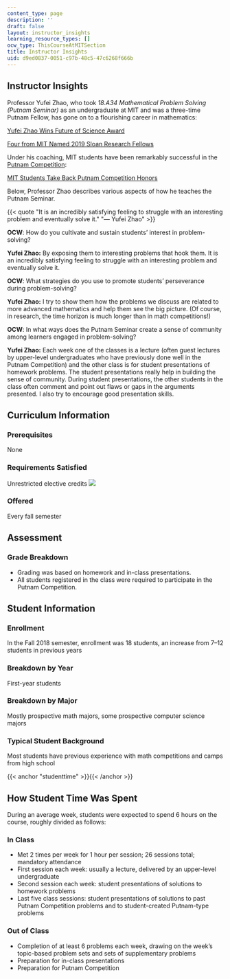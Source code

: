```yaml
---
content_type: page
description: ''
draft: false
layout: instructor_insights
learning_resource_types: []
ocw_type: ThisCourseAtMITSection
title: Instructor Insights
uid: d9ed0837-0051-c97b-48c5-47c6268f666b
---
```

## Instructor Insights

Professor Yufei Zhao, who took _18.A34 Mathematical Problem Solving (Putnam Seminar)_ as an undergraduate at MIT and was a three-time Putnam Fellow, has gone on to a flourishing career in mathematics:

[Yufei Zhao Wins Future of Science Award](http://news.mit.edu/2018/yufei-zhao-wins-future-science-award-0709)

[Four from MIT Named 2019 Sloan Research Fellows](http://news.mit.edu/2019/four-from-mit-named-sloan-research-fellows-0221)

Under his coaching, MIT students have been remarkably successful in the [Putnam Competition](http://math.scu.edu/putnam/):

[MIT Students Take Back Putnam Competition Honors](http://news.mit.edu/2018/mit-students-take-back-putnam-top-honors-0222)

Below, Professor Zhao describes various aspects of how he teaches the Putnam Seminar.

{{< quote "It is an incredibly satisfying feeling to struggle with an interesting problem and eventually solve it." "— Yufei Zhao" >}}

**OCW**: How do you cultivate and sustain students’ interest in problem-solving?

**Yufei Zhao:** By exposing them to interesting problems that hook them. It is an incredibly satisfying feeling to struggle with an interesting problem and eventually solve it.

**OCW**: What strategies do you use to promote students’ perseverance during problem-solving?

**Yufei Zhao:** I try to show them how the problems we discuss are related to more advanced mathematics and help them see the big picture. (Of course, in research, the time horizon is much longer than in math competitions!)

**OCW**: In what ways does the Putnam Seminar create a sense of community among learners engaged in problem-solving?

**Yufei Zhao:** Each week one of the classes is a lecture (often guest lectures by upper-level undergraduates who have previously done well in the Putnam Competition) and the other class is for student presentations of homework problems. The student presentations really help in building the sense of community. During student presentations, the other students in the class often comment and point out flaws or gaps in the arguments presented. I also try to encourage good presentation skills.

## Curriculum Information

### Prerequisites

None

### Requirements Satisfied

Unrestricted elective credits ![](/images/educator/icon-question-unrestrict.png)

### Offered

Every fall semester

## Assessment

### Grade Breakdown

- Grading was based on homework and in-class presentations.
- All students registered in the class were required to participate in the Putnam Competition.

## Student Information

### Enrollment

In the Fall 2018 semester, enrollment was 18 students, an increase from 7–12 students in previous years

### Breakdown by Year

First-year students

### Breakdown by Major

Mostly prospective math majors, some prospective computer science majors

### Typical Student Background

Most students have previous experience with math competitions and camps from high school

{{< anchor "studenttime" >}}{{< /anchor >}}

## How Student Time Was Spent

During an average week, students were expected to spend 6 hours on the course, roughly divided as follows:

### In Class

- Met 2 times per week for 1 hour per session; 26 sessions total; mandatory attendance
- First session each week: usually a lecture, delivered by an upper-level undergraduate
- Second session each week: student presentations of solutions to homework problems
- Last five class sessions: student presentations of solutions to past Putnam Competition problems and to student-created Putnam-type problems

### Out of Class

- Completion of at least 6 problems each week, drawing on the week’s topic-based problem sets and sets of supplementary problems
- Preparation for in-class presentations
- Preparation for Putnam Competition